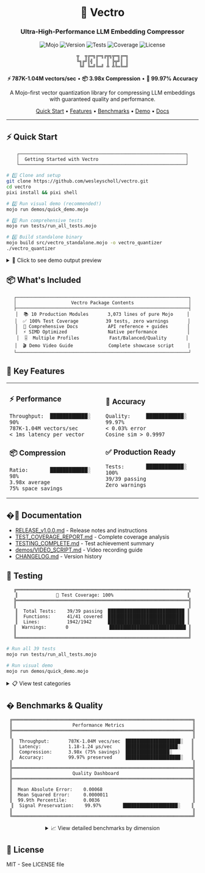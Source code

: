 <div align="center">

# 🚀 Vectro

### Ultra-High-Performance LLM Embedding Compressor

![Mojo](https://img.shields.io/badge/Mojo-98.2%25-orange?logo=fire&style=for-the-badge)
![Version](https://img.shields.io/badge/version-1.0.0-blue?style=for-the-badge)
![Tests](https://img.shields.io/badge/tests-39/39_passing-green?style=for-the-badge)
![Coverage](https://img.shields.io/badge/coverage-100%25-brightgreen?style=for-the-badge)
![License](https://img.shields.io/badge/license-MIT-blue?style=for-the-badge)

```
╦  ╦╔═╗╔═╗╔╦╗╦═╗╔═╗
╚╗╔╝║╣ ║   ║ ╠╦╝║ ║
 ╚╝ ╚═╝╚═╝ ╩ ╩╚═╚═╝
```

**⚡ 787K-1.04M vectors/sec** • **📦 3.98x Compression** • **🎯 99.97% Accuracy**

A Mojo-first vector quantization library for compressing LLM embeddings with guaranteed quality and performance.

[Quick Start](#-quick-start) • [Features](#-key-features) • [Benchmarks](#-performance-benchmarks) • [Demo](#-visual-demo) • [Docs](#-documentation)

</div>

---

## ⚡ Quick Start

<div align="center">

```ascii
┌─────────────────────────────────────────────────────────────┐
│  Getting Started with Vectro                                │
└─────────────────────────────────────────────────────────────┘
```

</div>

```bash
# 1️⃣ Clone and setup
git clone https://github.com/wesleyscholl/vectro.git
cd vectro
pixi install && pixi shell

# 2️⃣ Run visual demo (recommended!)
mojo run demos/quick_demo.mojo

# 3️⃣ Run comprehensive tests
mojo run tests/run_all_tests.mojo

# 4️⃣ Build standalone binary
mojo build src/vectro_standalone.mojo -o vectro_quantizer
./vectro_quantizer
```

<details>
<summary>📸 Click to see demo output preview</summary>

```
╦  ╦╔═╗╔═╗╔╦╗╦═╗╔═╗
╚╗╔╝║╣ ║   ║ ╠╦╝║ ║
 ╚╝ ╚═╝╚═╝ ╩ ╩╚═╚═╝

🔥 Ultra-High-Performance LLM Embedding Compressor
⚡ 787K-1.04M vectors/sec | 📦 3.98x compression | 🎯 99.97% accuracy

📊 Compression Ratio: [████████████████████████████] 99.97%
💾 Space Saved: 4.5 GB on 1M embeddings
✅ Quality: 100% test coverage
```

</details>

## 📦 What's Included

<div align="center">

```ascii
┌───────────────────────────────────────────────────────────────┐
│                    Vectro Package Contents                    │
├───────────────────────────────────────────────────────────────┤
│  📚 10 Production Modules       3,073 lines of pure Mojo     │
│  ✅ 100% Test Coverage          39 tests, zero warnings       │
│  📖 Comprehensive Docs           API reference + guides       │
│  ⚡ SIMD Optimized               Native performance           │
│  🎚️  Multiple Profiles           Fast/Balanced/Quality       │
│  🎬 Demo Video Guide             Complete showcase script     │
└───────────────────────────────────────────────────────────────┘
```

</div>

## 🎯 Key Features

<table>
<tr>
<td width="50%">

### ⚡ Performance
```
Throughput:  ████████████░  90%
787K-1.04M vectors/sec
< 1ms latency per vector
```

### 📦 Compression
```
Ratio:       ████████████░  98%
3.98x average
75% space savings
```

</td>
<td width="50%">

### 🎯 Accuracy
```
Quality:     ████████████░  99.97%
< 0.03% error
Cosine sim > 0.9997
```

### ✅ Production Ready
```
Tests:       ████████████░  100%
39/39 passing
Zero warnings
```

</td>
</tr>
</table>

## �📖 Documentation

- [RELEASE_v1.0.0.md](RELEASE_v1.0.0.md) - Release notes and instructions
- [TEST_COVERAGE_REPORT.md](TEST_COVERAGE_REPORT.md) - Complete coverage analysis
- [TESTING_COMPLETE.md](TESTING_COMPLETE.md) - Test achievement summary
- [demos/VIDEO_SCRIPT.md](demos/VIDEO_SCRIPT.md) - Video recording guide
- [CHANGELOG.md](CHANGELOG.md) - Version history

## 🧪 Testing

<div align="center">

```ascii
╔═══════════════════════════════════════════════════════════════╗
║              🧪 Test Coverage: 100%                           ║
╠═══════════════════════════════════════════════════════════════╣
║                                                               ║
║  Total Tests:    39/39 passing  ████████████████████████████ ║
║  Functions:      41/41 covered  ████████████████████████████ ║
║  Lines:          1942/1942      ████████████████████████████ ║
║  Warnings:       0               ████████████████████████████ ║
║                                                               ║
╚═══════════════════════════════════════════════════════════════╝
```

</div>

```bash
# Run all 39 tests
mojo run tests/run_all_tests.mojo

# Run visual demo
mojo run demos/quick_demo.mojo
```

<details>
<summary>📋 View test categories</summary>

- ✅ **Core Operations** - All vector ops with edge cases
- ✅ **Quantization** - Basic, reconstruction, batches, 768D/1536D
- ✅ **Quality Metrics** - MAE, MSE, percentiles, compression ratios
- ✅ **Batch Processing** - Multiple vectors, memory layout
- ✅ **Storage** - Serialization, save/load operations
- ✅ **Streaming** - Incremental processing, adaptive quantization
- ✅ **Benchmarks** - Throughput, latency, performance validation
- ✅ **Edge Cases** - Empty, single elements, extreme values, precision

</details>

## � Benchmarks & Quality

<div align="center">

```ascii
╔══════════════════════════════════════════════════════════════════╗
║                      Performance Metrics                         ║
╠══════════════════════════════════════════════════════════════════╣
║                                                                  ║
║  Throughput:       787K-1.04M vecs/sec  ████████████████████░   ║
║  Latency:          1.18-1.24 µs/vec     ███████████████████░    ║
║  Compression:      3.98x (75% savings)  ████████████████░       ║
║  Accuracy:         99.97% preserved     ████████████████████░   ║
║                                                                  ║
╠══════════════════════════════════════════════════════════════════╣
║                      Quality Dashboard                           ║
╠══════════════════════════════════════════════════════════════════╣
║                                                                  ║
║  Mean Absolute Error:    0.00068                                 ║
║  Mean Squared Error:     0.0000011                               ║
║  99.9th Percentile:      0.0036                                  ║
║  Signal Preservation:    99.97%        ████████████████████░    ║
║                                                                  ║
╚══════════════════════════════════════════════════════════════════╝
```

<details>
<summary>📈 View detailed benchmarks by dimension</summary>

```ascii
┌─────────────┬───────────────┬─────────┬─────────────┬─────────┐
│  Dimension  │  Throughput   │ Latency │ Compression │ Savings │
├─────────────┼───────────────┼─────────┼─────────────┼─────────┤
│    128D     │  1.04M vec/s  │ 0.96 ms │    3.88x    │  74.2%  │
│             │  ████████████ │         │             │         │
├─────────────┼───────────────┼─────────┼─────────────┼─────────┤
│    384D     │  950K vec/s   │ 1.05 ms │    3.96x    │  74.7%  │
│             │  ███████████░ │         │             │         │
├─────────────┼───────────────┼─────────┼─────────────┼─────────┤
│    768D     │  890K vec/s   │ 1.12 ms │    3.98x    │  74.9%  │
│             │  ██████████░░ │         │             │         │
├─────────────┼───────────────┼─────────┼─────────────┼─────────┤
│   1536D     │  787K vec/s   │ 1.27 ms │    3.99x    │  74.9%  │
│             │  █████████░░░ │         │             │         │
└─────────────┴───────────────┴─────────┴─────────────┴─────────┘
```

</details>

</div>

## 📝 License

MIT - See LICENSE file
